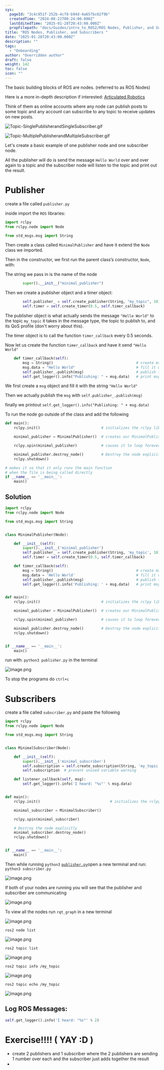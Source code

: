 ```yaml
---
sys:
  pageId: "3c4c951f-252b-4cf8-b94d-4a657bc62f9b"
  createdTime: "2024-08-21T00:24:00.000Z"
  lastEditedTime: "2025-01-28T20:43:00.000Z"
  propFilepath: "docs/Guides/intro_to_ROS2/ROS Nodes, Publisher, and Subscribers .md"
title: "ROS Nodes, Publisher, and Subscribers "
date: "2025-01-28T20:43:00.000Z"
description: ""
tags:
  - "Onboarding"
author: "Overridden author"
draft: false
weight: 142
toc: false
icon: ""
---
```


The basic building blocks of ROS are nodes. (referred to as ROS Nodes)

Here is a more in-depth description if interested: [Articulated Robotics](https://articulatedrobotics.xyz/tutorials/ready-for-ros/ros-overview#2-nodes)

Think of them as online accounts where any node can publish posts to some topic and any account can subscribe to any topic to receive updates on new posts.

![Topic-SinglePublisherandSingleSubscriber.gif](https://docs.ros.org/en/humble/_images/Topic-SinglePublisherandSingleSubscriber.gif)

![Topic-MultiplePublisherandMultipleSubscriber.gif](https://docs.ros.org/en/humble/_images/Topic-MultiplePublisherandMultipleSubscriber.gif)

Let's create a basic example of one publisher node and one subscriber node.

All the publisher will do is send the message `Hello World` over and over again to a topic and the subscriber node will listen to the topic and print out the result.

# Publisher

create a file called `publisher.py` 

inside import the `ROS` libraries:

```python
import rclpy
from rclpy.node import Node

from std_msgs.msg import String
```

Then create a class called `MinimalPublisher` and have it extend the `Node` class we imported.

Then in the constructor, we first run the parent class’s constructor, `Node`, with:

The string we pass in is the name of the node

```python
        super().__init__("minimal_publisher")
```

Then we create a publisher object and a timer object:

```python
        self.publisher_ = self.create_publisher(String, "my_topic", 10)
        self.timer = self.create_timer(0.5, self.timer_callback)
```

The publisher object is what actually sends the message `"Hello World"` to the topic `my_topic` it takes in the message type, the topic to publish to, and its QoS profile (don't worry about this).

The timer object is to call the function `timer_callback` every 0.5 seconds.

Now let us create the function `timer_callback` and have it send `"Hello World"`

```python
    def timer_callback(self):
        msg = String()                                      # create msg object
        msg.data = "Hello World"                            # fill it with data
        self.publisher_.publish(msg)                        # publish the message
        self.get_logger().info("Publishing: " + msg.data)   # print msg
```

We first create a `msg` object and fill it with the string `"Hello World"`

Then we actually publish the `msg` with `self.publisher_.publish(msg)`

finally we printout `self.get_logger().info("Publishing: " + msg.data)`

To run the node go outside of the class and add the following

```python
def main():
    rclpy.init()                            # initializes the rclpy library

    minimal_publisher = MinimalPublisher()  # creates our MinimalPublisher object

    rclpy.spin(minimal_publisher)           # causes it to loop forever

    minimal_publisher.destroy_node()        # Destroy the node explicitly
    rclpy.shutdown()

# makes it so that it only runs the main function
# when the file is being called directly
if __name__ == '__main__': 
    main()
```

## Solution

```python
import rclpy
from rclpy.node import Node

from std_msgs.msg import String


class MinimalPublisher(Node):

    def __init__(self):
        super().__init__('minimal_publisher')
        self.publisher_ = self.create_publisher(String, 'my_topic', 10)
        self.timer = self.create_timer(0.5, self.timer_callback)

    def timer_callback(self):
        msg = String()                                      # create msg object
        msg.data = 'Hello World'                            # fill it with data
        self.publisher_.publish(msg)                        # publish the message
        self.get_logger().info('Publishing: ' + msg.data)   # print msg


def main():
    rclpy.init()                            # initializes the rclpy library

    minimal_publisher = MinimalPublisher()  # creates our MinimalPublisher object

    rclpy.spin(minimal_publisher)           # causes it to loop forever

    minimal_publisher.destroy_node()        # Destroy the node explicitly
    rclpy.shutdown()


if __name__ == '__main__':
    main()
```

run with: `python3 publisher.py` in the terminal

![image.png](https://prod-files-secure.s3.us-west-2.amazonaws.com/d518164a-d88e-44d1-a4ee-3adb3bd8bce0/9214accb-ad5b-44f1-a31c-b3167c59138b/image.png?X-Amz-Algorithm=AWS4-HMAC-SHA256&X-Amz-Content-Sha256=UNSIGNED-PAYLOAD&X-Amz-Credential=ASIAZI2LB466TH7E3LYS%2F20250706%2Fus-west-2%2Fs3%2Faws4_request&X-Amz-Date=20250706T061224Z&X-Amz-Expires=3600&X-Amz-Security-Token=IQoJb3JpZ2luX2VjEEkaCXVzLXdlc3QtMiJGMEQCIA265I0eEHL16d5OMJbC%2B1pFEdXkfK%2B1uart1UUX2tzBAiBLP1H1xPpXmp0HPndLNlu1NGDdInSShWVsF8U6Dkv8%2FSr%2FAwhSEAAaDDYzNzQyMzE4MzgwNSIMHyCb%2Bu59FHX70fTqKtwDHkMW5%2Fv64w%2BHuLJSjHgn2ErgYA3Ybdvd4JhIIYB7eLV9B2dX5jakDIrVuBGAlueAsSrUrGQHZD%2FE6qvkhwUv4%2FldrNGqFjd1UIYZ%2BPi9%2Fko90cNU5fd9HPQy1qV1yrjB98ACFkly5GxxrRd%2B4VL%2B0oC7lA8BB0v1c0chFF89%2BId2bGew6SH4LgQw15qI9A9DmlPgV5zLJqivnxEBB2E9NlJ2AxjiFC1NzYuQ2lWuc28EeNJnf7TfoKTnkWA8hQURJu%2Bzp1JUQO4TwUjKbrw6AsO%2FVOZ93RGwS%2FRh%2FZUTTFWTnpdCStsWUl4cgmWVJ38u4Zp4tAlB79Khz8b6II%2F4mYpdLnW8NNYi35Ih9GLdswpSRnxATj6O3NqlAw2kTLJJxiHLVpQ1iEdcW5RQajk4Q9QIVoUa9BaCh7thoRYrdIMRwgdt%2BpkTWmeoBE6hFTnL%2BAnQftj%2BfEVbXZmGQrxNjSaht2nYKv8K5kmNFaFZqAoVPZ3P8RuwBODZSFOEF1PjY7vlOrR%2BeQHMToG1N3LY2ZdOEE8d6kHEmKzVBPltwPk0kP9qeuYSoHMGrpUCMv9IXPXLMouvF1Td0Fkhc%2F%2BvSAeVG3FXQHysy3lSI4c8XenxVsz%2F8vDxHSs8Fhkwp4enwwY6pgEilh4YmC4T%2BW%2Bl0vVxrT%2Fmqr2krkNxYKn5LHaA7uKn%2BL9teAMTb%2BoDRHe6SkCNOEAGxCEUd1Ekb04koGlTjxS8MX3GwSUfBpqLGeKtLdw2xL0SR1Y25OsFeGkGscyFYQDvN5U%2B%2BWgy8h4W%2Bz7Fj1UdWkJLmWPARdy0ehfOlaRCccgdPqlbCcQhDYFznbxtnR4Ts0eZ8kcqy%2FORNRfcIyiydWKFW%2Bw%2F&X-Amz-Signature=a7942ad8cee451177811e8de930a45b7fd04008c6430da6cf4dc08e7f05e7055&X-Amz-SignedHeaders=host&x-amz-checksum-mode=ENABLED&x-id=GetObject)

To stop the programs do `ctrl+c`

# Subscribers

create a file called `subscriber.py` and paste the following

```python
import rclpy
from rclpy.node import Node

from std_msgs.msg import String


class MinimalSubscriber(Node):

    def __init__(self):
        super().__init__('minimal_subscriber')
        self.subscription = self.create_subscription(String, 'my_topic', self.listener_callback, 10)
        self.subscription  # prevent unused variable warning

    def listener_callback(self, msg):
        self.get_logger().info('I heard: "%s"' % msg.data)


def main():
    rclpy.init()                                # initializes the rclpy library

    minimal_subscriber = MinimalSubscriber()

    rclpy.spin(minimal_subscriber)

    # Destroy the node explicitly
    minimal_subscriber.destroy_node()
    rclpy.shutdown()


if __name__ == '__main__':
    main()
```

Then while running `python3` [`publisher.py`](http://publisher.py/)open a new terminal and run: `python3 subscriber.py` 

![image.png](https://prod-files-secure.s3.us-west-2.amazonaws.com/d518164a-d88e-44d1-a4ee-3adb3bd8bce0/611fccf2-c738-4dbd-94e9-98f209092866/image.png?X-Amz-Algorithm=AWS4-HMAC-SHA256&X-Amz-Content-Sha256=UNSIGNED-PAYLOAD&X-Amz-Credential=ASIAZI2LB466TH7E3LYS%2F20250706%2Fus-west-2%2Fs3%2Faws4_request&X-Amz-Date=20250706T061224Z&X-Amz-Expires=3600&X-Amz-Security-Token=IQoJb3JpZ2luX2VjEEkaCXVzLXdlc3QtMiJGMEQCIA265I0eEHL16d5OMJbC%2B1pFEdXkfK%2B1uart1UUX2tzBAiBLP1H1xPpXmp0HPndLNlu1NGDdInSShWVsF8U6Dkv8%2FSr%2FAwhSEAAaDDYzNzQyMzE4MzgwNSIMHyCb%2Bu59FHX70fTqKtwDHkMW5%2Fv64w%2BHuLJSjHgn2ErgYA3Ybdvd4JhIIYB7eLV9B2dX5jakDIrVuBGAlueAsSrUrGQHZD%2FE6qvkhwUv4%2FldrNGqFjd1UIYZ%2BPi9%2Fko90cNU5fd9HPQy1qV1yrjB98ACFkly5GxxrRd%2B4VL%2B0oC7lA8BB0v1c0chFF89%2BId2bGew6SH4LgQw15qI9A9DmlPgV5zLJqivnxEBB2E9NlJ2AxjiFC1NzYuQ2lWuc28EeNJnf7TfoKTnkWA8hQURJu%2Bzp1JUQO4TwUjKbrw6AsO%2FVOZ93RGwS%2FRh%2FZUTTFWTnpdCStsWUl4cgmWVJ38u4Zp4tAlB79Khz8b6II%2F4mYpdLnW8NNYi35Ih9GLdswpSRnxATj6O3NqlAw2kTLJJxiHLVpQ1iEdcW5RQajk4Q9QIVoUa9BaCh7thoRYrdIMRwgdt%2BpkTWmeoBE6hFTnL%2BAnQftj%2BfEVbXZmGQrxNjSaht2nYKv8K5kmNFaFZqAoVPZ3P8RuwBODZSFOEF1PjY7vlOrR%2BeQHMToG1N3LY2ZdOEE8d6kHEmKzVBPltwPk0kP9qeuYSoHMGrpUCMv9IXPXLMouvF1Td0Fkhc%2F%2BvSAeVG3FXQHysy3lSI4c8XenxVsz%2F8vDxHSs8Fhkwp4enwwY6pgEilh4YmC4T%2BW%2Bl0vVxrT%2Fmqr2krkNxYKn5LHaA7uKn%2BL9teAMTb%2BoDRHe6SkCNOEAGxCEUd1Ekb04koGlTjxS8MX3GwSUfBpqLGeKtLdw2xL0SR1Y25OsFeGkGscyFYQDvN5U%2B%2BWgy8h4W%2Bz7Fj1UdWkJLmWPARdy0ehfOlaRCccgdPqlbCcQhDYFznbxtnR4Ts0eZ8kcqy%2FORNRfcIyiydWKFW%2Bw%2F&X-Amz-Signature=7f888019fcb7c164e2c2bd2f09ad211bb943265c0d688e283a427bc8d57fa213&X-Amz-SignedHeaders=host&x-amz-checksum-mode=ENABLED&x-id=GetObject)

If both of your nodes are running you will see that the publisher and subscriber are communicating

![image.png](https://prod-files-secure.s3.us-west-2.amazonaws.com/d518164a-d88e-44d1-a4ee-3adb3bd8bce0/eea428b5-1cf0-43bb-a30b-81cbaf6c5c78/image.png?X-Amz-Algorithm=AWS4-HMAC-SHA256&X-Amz-Content-Sha256=UNSIGNED-PAYLOAD&X-Amz-Credential=ASIAZI2LB466TH7E3LYS%2F20250706%2Fus-west-2%2Fs3%2Faws4_request&X-Amz-Date=20250706T061224Z&X-Amz-Expires=3600&X-Amz-Security-Token=IQoJb3JpZ2luX2VjEEkaCXVzLXdlc3QtMiJGMEQCIA265I0eEHL16d5OMJbC%2B1pFEdXkfK%2B1uart1UUX2tzBAiBLP1H1xPpXmp0HPndLNlu1NGDdInSShWVsF8U6Dkv8%2FSr%2FAwhSEAAaDDYzNzQyMzE4MzgwNSIMHyCb%2Bu59FHX70fTqKtwDHkMW5%2Fv64w%2BHuLJSjHgn2ErgYA3Ybdvd4JhIIYB7eLV9B2dX5jakDIrVuBGAlueAsSrUrGQHZD%2FE6qvkhwUv4%2FldrNGqFjd1UIYZ%2BPi9%2Fko90cNU5fd9HPQy1qV1yrjB98ACFkly5GxxrRd%2B4VL%2B0oC7lA8BB0v1c0chFF89%2BId2bGew6SH4LgQw15qI9A9DmlPgV5zLJqivnxEBB2E9NlJ2AxjiFC1NzYuQ2lWuc28EeNJnf7TfoKTnkWA8hQURJu%2Bzp1JUQO4TwUjKbrw6AsO%2FVOZ93RGwS%2FRh%2FZUTTFWTnpdCStsWUl4cgmWVJ38u4Zp4tAlB79Khz8b6II%2F4mYpdLnW8NNYi35Ih9GLdswpSRnxATj6O3NqlAw2kTLJJxiHLVpQ1iEdcW5RQajk4Q9QIVoUa9BaCh7thoRYrdIMRwgdt%2BpkTWmeoBE6hFTnL%2BAnQftj%2BfEVbXZmGQrxNjSaht2nYKv8K5kmNFaFZqAoVPZ3P8RuwBODZSFOEF1PjY7vlOrR%2BeQHMToG1N3LY2ZdOEE8d6kHEmKzVBPltwPk0kP9qeuYSoHMGrpUCMv9IXPXLMouvF1Td0Fkhc%2F%2BvSAeVG3FXQHysy3lSI4c8XenxVsz%2F8vDxHSs8Fhkwp4enwwY6pgEilh4YmC4T%2BW%2Bl0vVxrT%2Fmqr2krkNxYKn5LHaA7uKn%2BL9teAMTb%2BoDRHe6SkCNOEAGxCEUd1Ekb04koGlTjxS8MX3GwSUfBpqLGeKtLdw2xL0SR1Y25OsFeGkGscyFYQDvN5U%2B%2BWgy8h4W%2Bz7Fj1UdWkJLmWPARdy0ehfOlaRCccgdPqlbCcQhDYFznbxtnR4Ts0eZ8kcqy%2FORNRfcIyiydWKFW%2Bw%2F&X-Amz-Signature=fae5a7e7914965015def4dd45998687f504ca84db7bee3fcb8693e2fb33e0ea9&X-Amz-SignedHeaders=host&x-amz-checksum-mode=ENABLED&x-id=GetObject)

To view all the nodes run `rqt_graph` in a new terminal

![image.png](https://prod-files-secure.s3.us-west-2.amazonaws.com/d518164a-d88e-44d1-a4ee-3adb3bd8bce0/1d98e964-4318-4d62-b5c4-8c8f78368598/image.png?X-Amz-Algorithm=AWS4-HMAC-SHA256&X-Amz-Content-Sha256=UNSIGNED-PAYLOAD&X-Amz-Credential=ASIAZI2LB466TH7E3LYS%2F20250706%2Fus-west-2%2Fs3%2Faws4_request&X-Amz-Date=20250706T061224Z&X-Amz-Expires=3600&X-Amz-Security-Token=IQoJb3JpZ2luX2VjEEkaCXVzLXdlc3QtMiJGMEQCIA265I0eEHL16d5OMJbC%2B1pFEdXkfK%2B1uart1UUX2tzBAiBLP1H1xPpXmp0HPndLNlu1NGDdInSShWVsF8U6Dkv8%2FSr%2FAwhSEAAaDDYzNzQyMzE4MzgwNSIMHyCb%2Bu59FHX70fTqKtwDHkMW5%2Fv64w%2BHuLJSjHgn2ErgYA3Ybdvd4JhIIYB7eLV9B2dX5jakDIrVuBGAlueAsSrUrGQHZD%2FE6qvkhwUv4%2FldrNGqFjd1UIYZ%2BPi9%2Fko90cNU5fd9HPQy1qV1yrjB98ACFkly5GxxrRd%2B4VL%2B0oC7lA8BB0v1c0chFF89%2BId2bGew6SH4LgQw15qI9A9DmlPgV5zLJqivnxEBB2E9NlJ2AxjiFC1NzYuQ2lWuc28EeNJnf7TfoKTnkWA8hQURJu%2Bzp1JUQO4TwUjKbrw6AsO%2FVOZ93RGwS%2FRh%2FZUTTFWTnpdCStsWUl4cgmWVJ38u4Zp4tAlB79Khz8b6II%2F4mYpdLnW8NNYi35Ih9GLdswpSRnxATj6O3NqlAw2kTLJJxiHLVpQ1iEdcW5RQajk4Q9QIVoUa9BaCh7thoRYrdIMRwgdt%2BpkTWmeoBE6hFTnL%2BAnQftj%2BfEVbXZmGQrxNjSaht2nYKv8K5kmNFaFZqAoVPZ3P8RuwBODZSFOEF1PjY7vlOrR%2BeQHMToG1N3LY2ZdOEE8d6kHEmKzVBPltwPk0kP9qeuYSoHMGrpUCMv9IXPXLMouvF1Td0Fkhc%2F%2BvSAeVG3FXQHysy3lSI4c8XenxVsz%2F8vDxHSs8Fhkwp4enwwY6pgEilh4YmC4T%2BW%2Bl0vVxrT%2Fmqr2krkNxYKn5LHaA7uKn%2BL9teAMTb%2BoDRHe6SkCNOEAGxCEUd1Ekb04koGlTjxS8MX3GwSUfBpqLGeKtLdw2xL0SR1Y25OsFeGkGscyFYQDvN5U%2B%2BWgy8h4W%2Bz7Fj1UdWkJLmWPARdy0ehfOlaRCccgdPqlbCcQhDYFznbxtnR4Ts0eZ8kcqy%2FORNRfcIyiydWKFW%2Bw%2F&X-Amz-Signature=2681d92b2ec0ea95cb0df35a07a854f1bd49f81a13baca7a6611dc271a38c626&X-Amz-SignedHeaders=host&x-amz-checksum-mode=ENABLED&x-id=GetObject)

`ros2 node list`

![image.png](https://prod-files-secure.s3.us-west-2.amazonaws.com/d518164a-d88e-44d1-a4ee-3adb3bd8bce0/680ac8cf-e6d9-4164-9ece-5b9a6fccffee/image.png?X-Amz-Algorithm=AWS4-HMAC-SHA256&X-Amz-Content-Sha256=UNSIGNED-PAYLOAD&X-Amz-Credential=ASIAZI2LB466TH7E3LYS%2F20250706%2Fus-west-2%2Fs3%2Faws4_request&X-Amz-Date=20250706T061224Z&X-Amz-Expires=3600&X-Amz-Security-Token=IQoJb3JpZ2luX2VjEEkaCXVzLXdlc3QtMiJGMEQCIA265I0eEHL16d5OMJbC%2B1pFEdXkfK%2B1uart1UUX2tzBAiBLP1H1xPpXmp0HPndLNlu1NGDdInSShWVsF8U6Dkv8%2FSr%2FAwhSEAAaDDYzNzQyMzE4MzgwNSIMHyCb%2Bu59FHX70fTqKtwDHkMW5%2Fv64w%2BHuLJSjHgn2ErgYA3Ybdvd4JhIIYB7eLV9B2dX5jakDIrVuBGAlueAsSrUrGQHZD%2FE6qvkhwUv4%2FldrNGqFjd1UIYZ%2BPi9%2Fko90cNU5fd9HPQy1qV1yrjB98ACFkly5GxxrRd%2B4VL%2B0oC7lA8BB0v1c0chFF89%2BId2bGew6SH4LgQw15qI9A9DmlPgV5zLJqivnxEBB2E9NlJ2AxjiFC1NzYuQ2lWuc28EeNJnf7TfoKTnkWA8hQURJu%2Bzp1JUQO4TwUjKbrw6AsO%2FVOZ93RGwS%2FRh%2FZUTTFWTnpdCStsWUl4cgmWVJ38u4Zp4tAlB79Khz8b6II%2F4mYpdLnW8NNYi35Ih9GLdswpSRnxATj6O3NqlAw2kTLJJxiHLVpQ1iEdcW5RQajk4Q9QIVoUa9BaCh7thoRYrdIMRwgdt%2BpkTWmeoBE6hFTnL%2BAnQftj%2BfEVbXZmGQrxNjSaht2nYKv8K5kmNFaFZqAoVPZ3P8RuwBODZSFOEF1PjY7vlOrR%2BeQHMToG1N3LY2ZdOEE8d6kHEmKzVBPltwPk0kP9qeuYSoHMGrpUCMv9IXPXLMouvF1Td0Fkhc%2F%2BvSAeVG3FXQHysy3lSI4c8XenxVsz%2F8vDxHSs8Fhkwp4enwwY6pgEilh4YmC4T%2BW%2Bl0vVxrT%2Fmqr2krkNxYKn5LHaA7uKn%2BL9teAMTb%2BoDRHe6SkCNOEAGxCEUd1Ekb04koGlTjxS8MX3GwSUfBpqLGeKtLdw2xL0SR1Y25OsFeGkGscyFYQDvN5U%2B%2BWgy8h4W%2Bz7Fj1UdWkJLmWPARdy0ehfOlaRCccgdPqlbCcQhDYFznbxtnR4Ts0eZ8kcqy%2FORNRfcIyiydWKFW%2Bw%2F&X-Amz-Signature=71130a9c35ab0b688e7089686fa516c3139204d5adbebb82715a6b74b0bfdc73&X-Amz-SignedHeaders=host&x-amz-checksum-mode=ENABLED&x-id=GetObject)

`ros2 topic list`

![image.png](https://prod-files-secure.s3.us-west-2.amazonaws.com/d518164a-d88e-44d1-a4ee-3adb3bd8bce0/eee2ebe1-27ef-4a4a-96fb-2ca54126fb29/image.png?X-Amz-Algorithm=AWS4-HMAC-SHA256&X-Amz-Content-Sha256=UNSIGNED-PAYLOAD&X-Amz-Credential=ASIAZI2LB466TH7E3LYS%2F20250706%2Fus-west-2%2Fs3%2Faws4_request&X-Amz-Date=20250706T061224Z&X-Amz-Expires=3600&X-Amz-Security-Token=IQoJb3JpZ2luX2VjEEkaCXVzLXdlc3QtMiJGMEQCIA265I0eEHL16d5OMJbC%2B1pFEdXkfK%2B1uart1UUX2tzBAiBLP1H1xPpXmp0HPndLNlu1NGDdInSShWVsF8U6Dkv8%2FSr%2FAwhSEAAaDDYzNzQyMzE4MzgwNSIMHyCb%2Bu59FHX70fTqKtwDHkMW5%2Fv64w%2BHuLJSjHgn2ErgYA3Ybdvd4JhIIYB7eLV9B2dX5jakDIrVuBGAlueAsSrUrGQHZD%2FE6qvkhwUv4%2FldrNGqFjd1UIYZ%2BPi9%2Fko90cNU5fd9HPQy1qV1yrjB98ACFkly5GxxrRd%2B4VL%2B0oC7lA8BB0v1c0chFF89%2BId2bGew6SH4LgQw15qI9A9DmlPgV5zLJqivnxEBB2E9NlJ2AxjiFC1NzYuQ2lWuc28EeNJnf7TfoKTnkWA8hQURJu%2Bzp1JUQO4TwUjKbrw6AsO%2FVOZ93RGwS%2FRh%2FZUTTFWTnpdCStsWUl4cgmWVJ38u4Zp4tAlB79Khz8b6II%2F4mYpdLnW8NNYi35Ih9GLdswpSRnxATj6O3NqlAw2kTLJJxiHLVpQ1iEdcW5RQajk4Q9QIVoUa9BaCh7thoRYrdIMRwgdt%2BpkTWmeoBE6hFTnL%2BAnQftj%2BfEVbXZmGQrxNjSaht2nYKv8K5kmNFaFZqAoVPZ3P8RuwBODZSFOEF1PjY7vlOrR%2BeQHMToG1N3LY2ZdOEE8d6kHEmKzVBPltwPk0kP9qeuYSoHMGrpUCMv9IXPXLMouvF1Td0Fkhc%2F%2BvSAeVG3FXQHysy3lSI4c8XenxVsz%2F8vDxHSs8Fhkwp4enwwY6pgEilh4YmC4T%2BW%2Bl0vVxrT%2Fmqr2krkNxYKn5LHaA7uKn%2BL9teAMTb%2BoDRHe6SkCNOEAGxCEUd1Ekb04koGlTjxS8MX3GwSUfBpqLGeKtLdw2xL0SR1Y25OsFeGkGscyFYQDvN5U%2B%2BWgy8h4W%2Bz7Fj1UdWkJLmWPARdy0ehfOlaRCccgdPqlbCcQhDYFznbxtnR4Ts0eZ8kcqy%2FORNRfcIyiydWKFW%2Bw%2F&X-Amz-Signature=564bfbdbd8de166d5c8932f74a7d92bf7113ad11388ab334346ceed8557cf89e&X-Amz-SignedHeaders=host&x-amz-checksum-mode=ENABLED&x-id=GetObject)

`ros2 topic info /my_topic`

![image.png](https://prod-files-secure.s3.us-west-2.amazonaws.com/d518164a-d88e-44d1-a4ee-3adb3bd8bce0/6288ef12-cb9e-406f-b9eb-65feed3a9011/image.png?X-Amz-Algorithm=AWS4-HMAC-SHA256&X-Amz-Content-Sha256=UNSIGNED-PAYLOAD&X-Amz-Credential=ASIAZI2LB466TH7E3LYS%2F20250706%2Fus-west-2%2Fs3%2Faws4_request&X-Amz-Date=20250706T061224Z&X-Amz-Expires=3600&X-Amz-Security-Token=IQoJb3JpZ2luX2VjEEkaCXVzLXdlc3QtMiJGMEQCIA265I0eEHL16d5OMJbC%2B1pFEdXkfK%2B1uart1UUX2tzBAiBLP1H1xPpXmp0HPndLNlu1NGDdInSShWVsF8U6Dkv8%2FSr%2FAwhSEAAaDDYzNzQyMzE4MzgwNSIMHyCb%2Bu59FHX70fTqKtwDHkMW5%2Fv64w%2BHuLJSjHgn2ErgYA3Ybdvd4JhIIYB7eLV9B2dX5jakDIrVuBGAlueAsSrUrGQHZD%2FE6qvkhwUv4%2FldrNGqFjd1UIYZ%2BPi9%2Fko90cNU5fd9HPQy1qV1yrjB98ACFkly5GxxrRd%2B4VL%2B0oC7lA8BB0v1c0chFF89%2BId2bGew6SH4LgQw15qI9A9DmlPgV5zLJqivnxEBB2E9NlJ2AxjiFC1NzYuQ2lWuc28EeNJnf7TfoKTnkWA8hQURJu%2Bzp1JUQO4TwUjKbrw6AsO%2FVOZ93RGwS%2FRh%2FZUTTFWTnpdCStsWUl4cgmWVJ38u4Zp4tAlB79Khz8b6II%2F4mYpdLnW8NNYi35Ih9GLdswpSRnxATj6O3NqlAw2kTLJJxiHLVpQ1iEdcW5RQajk4Q9QIVoUa9BaCh7thoRYrdIMRwgdt%2BpkTWmeoBE6hFTnL%2BAnQftj%2BfEVbXZmGQrxNjSaht2nYKv8K5kmNFaFZqAoVPZ3P8RuwBODZSFOEF1PjY7vlOrR%2BeQHMToG1N3LY2ZdOEE8d6kHEmKzVBPltwPk0kP9qeuYSoHMGrpUCMv9IXPXLMouvF1Td0Fkhc%2F%2BvSAeVG3FXQHysy3lSI4c8XenxVsz%2F8vDxHSs8Fhkwp4enwwY6pgEilh4YmC4T%2BW%2Bl0vVxrT%2Fmqr2krkNxYKn5LHaA7uKn%2BL9teAMTb%2BoDRHe6SkCNOEAGxCEUd1Ekb04koGlTjxS8MX3GwSUfBpqLGeKtLdw2xL0SR1Y25OsFeGkGscyFYQDvN5U%2B%2BWgy8h4W%2Bz7Fj1UdWkJLmWPARdy0ehfOlaRCccgdPqlbCcQhDYFznbxtnR4Ts0eZ8kcqy%2FORNRfcIyiydWKFW%2Bw%2F&X-Amz-Signature=e2c7e1ca1934e7a3200dbe2769af09558bb7653cc2eaa8f2e65a75448c161a70&X-Amz-SignedHeaders=host&x-amz-checksum-mode=ENABLED&x-id=GetObject)

`ros2 topic echo /my_topic`

![image.png](https://prod-files-secure.s3.us-west-2.amazonaws.com/d518164a-d88e-44d1-a4ee-3adb3bd8bce0/0a6fcb4d-422d-4a6c-a803-749ef4adf2c6/image.png?X-Amz-Algorithm=AWS4-HMAC-SHA256&X-Amz-Content-Sha256=UNSIGNED-PAYLOAD&X-Amz-Credential=ASIAZI2LB466TH7E3LYS%2F20250706%2Fus-west-2%2Fs3%2Faws4_request&X-Amz-Date=20250706T061224Z&X-Amz-Expires=3600&X-Amz-Security-Token=IQoJb3JpZ2luX2VjEEkaCXVzLXdlc3QtMiJGMEQCIA265I0eEHL16d5OMJbC%2B1pFEdXkfK%2B1uart1UUX2tzBAiBLP1H1xPpXmp0HPndLNlu1NGDdInSShWVsF8U6Dkv8%2FSr%2FAwhSEAAaDDYzNzQyMzE4MzgwNSIMHyCb%2Bu59FHX70fTqKtwDHkMW5%2Fv64w%2BHuLJSjHgn2ErgYA3Ybdvd4JhIIYB7eLV9B2dX5jakDIrVuBGAlueAsSrUrGQHZD%2FE6qvkhwUv4%2FldrNGqFjd1UIYZ%2BPi9%2Fko90cNU5fd9HPQy1qV1yrjB98ACFkly5GxxrRd%2B4VL%2B0oC7lA8BB0v1c0chFF89%2BId2bGew6SH4LgQw15qI9A9DmlPgV5zLJqivnxEBB2E9NlJ2AxjiFC1NzYuQ2lWuc28EeNJnf7TfoKTnkWA8hQURJu%2Bzp1JUQO4TwUjKbrw6AsO%2FVOZ93RGwS%2FRh%2FZUTTFWTnpdCStsWUl4cgmWVJ38u4Zp4tAlB79Khz8b6II%2F4mYpdLnW8NNYi35Ih9GLdswpSRnxATj6O3NqlAw2kTLJJxiHLVpQ1iEdcW5RQajk4Q9QIVoUa9BaCh7thoRYrdIMRwgdt%2BpkTWmeoBE6hFTnL%2BAnQftj%2BfEVbXZmGQrxNjSaht2nYKv8K5kmNFaFZqAoVPZ3P8RuwBODZSFOEF1PjY7vlOrR%2BeQHMToG1N3LY2ZdOEE8d6kHEmKzVBPltwPk0kP9qeuYSoHMGrpUCMv9IXPXLMouvF1Td0Fkhc%2F%2BvSAeVG3FXQHysy3lSI4c8XenxVsz%2F8vDxHSs8Fhkwp4enwwY6pgEilh4YmC4T%2BW%2Bl0vVxrT%2Fmqr2krkNxYKn5LHaA7uKn%2BL9teAMTb%2BoDRHe6SkCNOEAGxCEUd1Ekb04koGlTjxS8MX3GwSUfBpqLGeKtLdw2xL0SR1Y25OsFeGkGscyFYQDvN5U%2B%2BWgy8h4W%2Bz7Fj1UdWkJLmWPARdy0ehfOlaRCccgdPqlbCcQhDYFznbxtnR4Ts0eZ8kcqy%2FORNRfcIyiydWKFW%2Bw%2F&X-Amz-Signature=855cd9542c56db143158770b7fc813c154231d623e30b59e81a999ae7f2d0d27&X-Amz-SignedHeaders=host&x-amz-checksum-mode=ENABLED&x-id=GetObject)

## Log ROS Messages:

```python
self.get_logger().info('I heard: "%s"' % 2)
```

# Exercise!!!! ( YAY :D )

- create 2 publishers and 1 subscriber where the 2 publishers are sending 1 number over each and the subscriber just adds together the result
- 
